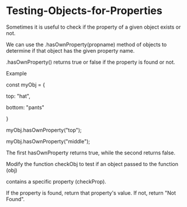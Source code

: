 # Testing-Objects-for-Properties

Sometimes it is useful to check if the property of a given object exists or not. 

We can use the .hasOwnProperty(propname) method of objects to determine if that object has the given property name. 
 
.hasOwnProperty() returns true or false if the property is found or not.

Example

const myObj = {

  top: "hat",
  
  bottom: "pants"
  
  }
  
myObj.hasOwnProperty("top");

myObj.hasOwnProperty("middle");

The first hasOwnProperty returns true, while the second returns false.

Modify the function checkObj to test if an object passed to the function (obj) 

contains a specific property (checkProp). 

If the property is found, return that property's value. If not, return "Not Found".
